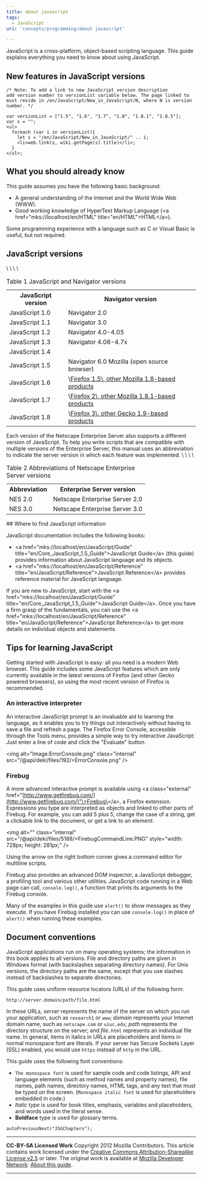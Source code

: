 ```yaml
---
title: about javascript
tags:
  - JavaScript
uri: 'concepts/programming/about javascript'

---
```

JavaScript is a cross-platform, object-based scripting language. This guide explains everything you need to know about using JavaScript.

## New features in JavaScript versions

``` {.script style="font-size: 16px;"}
/* Note: To add a link to new JavaScript version description
add version number to versionList variable below. The page linked to
must reside in /en/JavaScript/New_in_JavaScript/N, where N is version number. */

var versionList = ["1.5", "1.6", "1.7", "1.8", "1.8.1", "1.8.5"];
var s = "";
<ul>
  foreach (var i in versionList){
    let s = "/en/JavaScript/New_in_JavaScript/" .. i;
    <li>web.link(s, wiki.getPage(s).title)</li>;
  }
</ul>;
```

## What you should already know

This guide assumes you have the following basic background:

-   A general understanding of the Internet and the World Wide Web (WWW).
-   Good working knowledge of HyperText Markup Language (\<a href="mks://localhost/en/HTML" title="en/HTML"\>HTML\</a\>).

Some programming experience with a language such as C or Visual Basic is useful, but not required.

## JavaScript versions

<table class="standard-table">
<caption style="text-align: left;">
Table 1 JavaScript and Navigator versions

</caption>
\<thead\>

<tr>
<th scope="col">
JavaScript version

</th>
<th scope="col">
Navigator version

</th>
</tr>
\</thead\> \<tbody\>

<tr>
<td>
JavaScript 1.0

</td>
<td>
Navigator 2.0

</td>
</tr>
<tr>
<td>
JavaScript 1.1

</td>
<td>
Navigator 3.0

</td>
</tr>
<tr>
<td>
JavaScript 1.2

</td>
<td>
Navigator 4.0-4.05

</td>
</tr>
<tr>
<td>
JavaScript 1.3

</td>
<td>
Navigator 4.06-4.7x

</td>
</tr>
<tr>
<td>
JavaScript 1.4

</td>
<td>
</td>
</tr>
<tr>
<td>
JavaScript 1.5

</td>
<td>
Navigator 6.0
 Mozilla (open source browser)

</td>
</tr>
<tr>
<td>
JavaScript 1.6

</td>
<td>
\<a href="mks://localhost/en/Firefox\_1.5\_for\_developers" title="en/Firefox\_1.5\_for\_developers"\>Firefox 1.5\</a\>, other Mozilla 1.8-based products

</td>
</tr>
<tr>
<td>
JavaScript 1.7

</td>
<td>
\<a href="mks://localhost/en/Firefox\_2\_for\_developers" title="en/Firefox\_2\_for\_developers"\>Firefox 2\</a\>, other Mozilla 1.8.1-based products

</td>
</tr>
<tr>
<td>
JavaScript 1.8

</td>
<td>
\<a href="mks://localhost/en/Firefox\_3\_for\_developers" title="en/Firefox\_3\_for\_developers"\>Firefox 3\</a\>, other Gecko 1.9-based products

</td>
</tr>
\</tbody\>

</table>
Each version of the Netscape Enterprise Server also supports a different version of JavaScript. To help you write scripts that are compatible with multiple versions of the Enterprise Server, this manual uses an abbreviation to indicate the server version in which each feature was implemented.

<table class="standard-table">
<caption style="text-align: left;">
Table 2 Abbreviations of Netscape Enterprise Server versions

</caption>
\<thead\>

<tr>
<th scope="col">
Abbreviation

</th>
<th scope="col">
Enterprise Server version

</th>
</tr>
\</thead\> \<tbody\>

<tr>
<td>
NES 2.0

</td>
<td>
Netscape Enterprise Server 2.0

</td>
</tr>
<tr>
<td>
NES 3.0

</td>
<td>
Netscape Enterprise Server 3.0

</td>
</tr>
\</tbody\>

</table>
## Where to find JavaScript information

JavaScript documentation includes the following books:

-   \<a href="mks://localhost/en/JavaScript/Guide" title="en/Core\_JavaScript\_1.5\_Guide"\>JavaScript Guide\</a\> (this guide) provides information about JavaScript language and its objects.
-   \<a href="mks://localhost/en/JavaScript/Reference" title="en/JavaScript/Reference"\>JavaScript Reference\</a\> provides reference material for JavaScript language.

If you are new to JavaScript, start with the \<a href="mks://localhost/en/JavaScript/Guide" title="en/Core\_JavaScript\_1.5\_Guide"\>JavaScript Guide\</a\>. Once you have a firm grasp of the fundamentals, you can use the \<a href="mks://localhost/en/JavaScript/Reference" title="en/JavaScript/Reference"\>JavaScript Reference\</a\> to get more details on individual objects and statements.

## Tips for learning JavaScript

Getting started with JavaScript is easy: all you need is a modern Web browser. This guide includes some JavaScript features which are only currently available in the latest versions of Firefox (and other Gecko powered browsers), so using the most recent version of Firefox is recommended.

### An interactive interpreter

An interactive JavaScript prompt is an invaluable aid to learning the language, as it enables you to try things out interactively without having to save a file and refresh a page. The Firefox Error Console, accessible through the Tools menu, provides a simple way to try interactive JavaScript: Just enter a line of code and click the "Evaluate" button.

\<img alt="Image:ErrorConsole.png" class="internal" src="/@api/deki/files/192/=ErrorConsole.png" /\>

### Firebug

A more advanced interactive prompt is available using \<a class="external" href="[http://www.getfirebug.com/](http://www.getfirebug.com/)"\>Firebug\</a\>, a Firefox extension. Expressions you type are interpreted as objects and linked to other parts of Firebug. For example, you can add 5 plus 5, change the case of a string, get a clickable link to the document, or get a link to an element:

\<img alt="" class="internal" src="/@api/deki/files/5188/=FirebugCommandLine.PNG" style="width: 728px; height: 281px;" /\>

Using the arrow on the right bottom corner gives a command editor for multiline scripts.

Firebug also provides an advanced DOM inspector, a JavaScript debugger, a profiling tool and various other utilities. JavaScript code running in a Web page can call, `console.log()`, a function that prints its arguments to the Firebug console.

Many of the examples in this guide use `alert()` to show messages as they execute. If you have Firebug installed you can use `console.log()` in place of `alert()` when running these examples.

## Document conventions

JavaScript applications run on many operating systems; the information in this book applies to all versions. File and directory paths are given in Windows format (with backslashes separating directory names). For Unix versions, the directory paths are the same, except that you use slashes instead of backslashes to separate directories.

This guide uses uniform resource locators (URLs) of the following form:

`http://server.domain/path/file.html`

In these URLs, *server* represents the name of the server on which you run your application, such as `research1` or `www`; *domain* represents your Internet domain name, such as `netscape.com` or `uiuc.edu`; *path* represents the directory structure on the server; and *file*`.html` represents an individual file name. In general, items in italics in URLs are placeholders and items in normal monospace font are literals. If your server has Secure Sockets Layer (SSL) enabled, you would use `https` instead of `http` in the URL.

This guide uses the following font conventions:

-   `The monospace font` is used for sample code and code listings, API and language elements (such as method names and property names), file names, path names, directory names, HTML tags, and any text that must be typed on the screen. (`Monospace italic font` is used for placeholders embedded in code.)
-   *Italic type* is used for book titles, emphasis, variables and placeholders, and words used in the literal sense.
-   **Boldface** type is used for glossary terms.

``` {.script style="font-size: 16px;"}
autoPreviousNext("JSGChapters");
```

* * * * *

**CC-BY-SA Licensed Work**
 Copyright 2012 Mozilla Contributors. This article contains work licensed under the [Creative Commons Attribution-Sharealike License v2.5](http://creativecommons.org/licenses/by-sa/2.5/) or later. The original work is available at [Mozilla Developer Network](https://developer.mozilla.org): [About this guide](https://developer.mozilla.org/en/JavaScript/Guide/About).

* * * * *